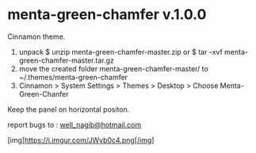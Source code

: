 # menta-green-chamfer v.1.0.0

Cinnamon theme.

1) unpack $ unzip menta-green-chamfer-master.zip or $ tar -xvf menta-green-chamfer-master.tar.gz
2) move the created folder menta-green-chamfer-master/ to ~/.themes/menta-green-chamfer
3) Cinnamon > System Settings > Themes > Desktop > Choose Menta-Green-Chanfer

Keep the panel on horizontal positon.

report bugs to : well_nagib@hotmail.com

[img]https://i.imgur.com/JWyb0c4.png[/img]
